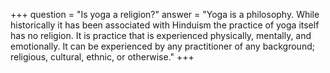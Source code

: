 +++
question = "Is yoga a religion?​"
answer = "Yoga is a philosophy. While historically it has been associated with Hinduism the practice of yoga itself has no religion. It is practice that is experienced physically, mentally, and emotionally. It can be experienced by any practitioner of any background; religious, cultural, ethnic, or otherwise."
+++